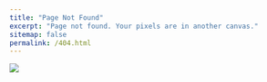 ```yaml
---
title: "Page Not Found"
excerpt: "Page not found. Your pixels are in another canvas."
sitemap: false
permalink: /404.html
---
```


![](https://peterica.github.io/assets/images/404.png)
